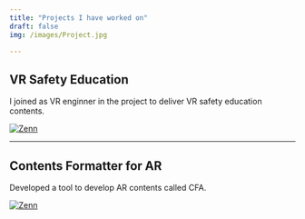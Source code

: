 ```yaml
---
title: "Projects I have worked on"
draft: false
img: /images/Project.jpg

---
```


## VR Safety Education

I joined as VR enginner in the project to deliver VR safety education contents.

[![Zenn](/images/VRSafetyEducation.png)](https://www.ntt-tx.co.jp/products/vr-anzen/)

---

## Contents Formatter for AR

Developed a tool to develop AR contents called CFA.

[![Zenn](/images/CFA.png)](https://up-frontier.jp/cfa-sales)



